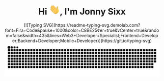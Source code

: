 <div align="center">
<h1 align="center">Hi <img width="35" src="https://github.com/1999AZZAR/1999AZZAR/blob/main/resources/img/waving.gif">, I'm Jonny Sixx</h1>
[![Typing SVG](https://readme-typing-svg.demolab.com?font=Fira+Code&pause=1000&color=C8BE25&center=true&vCenter=true&random=false&width=435&lines=Web3+Developer+Specialist;Frontend+Developer;Backend+Developer;Mobile+Developer)](https://git.io/typing-svg)
</div>

<div align="center">
  <a href="https://1999azzar.github.io/1999AZZAR/">
  <img  src="https://github.com/1999AZZAR/1999AZZAR/blob/main/resources/img/grid-snake.svg"
       alt="snake" /></a>
</div>
